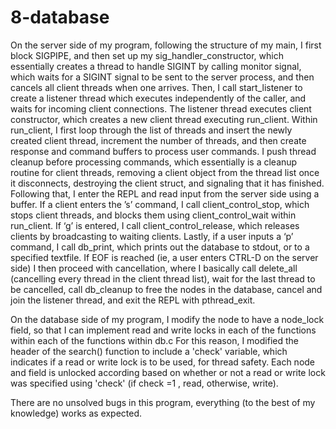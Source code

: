 # 8-database

On the server side of my program, following the structure of my main, I first block SIGPIPE, and then set up my sig_handler_constructor, which essentially creates a thread to handle SIGINT by calling monitor signal, which waits for a SIGINT signal to be sent to the server process, and then cancels all client threads when one arrives. Then, I call start_listener to create a listener thread which executes independently of the caller, and waits for incoming client connections. The listener thread executes client constructor, which creates a new client thread executing run_client. Within run_client, I first loop through the list of threads and insert the newly created client thread, increment the number of threads, and then create response and command buffers to process user commands. I push thread cleanup before processing commands, which essentially is a cleanup routine for client threads, removing a client object from the thread list once it disconnects, destroying the client struct, and signaling that it has finished. Following that, I enter the REPL and read input from the server side using a buffer. If a client enters the ’s’ command, I call client_control_stop, which stops client threads, and blocks them using client_control_wait within run_client. If ‘g’ is entered, I call client_control_release, which releases clients by broadcasting to waiting clients. Lastly, if a user inputs a ‘p’ command, I call db_print, which prints out the database to stdout, or to a specified textfile. If EOF is reached (ie, a user enters CTRL-D on the server side) I then proceed with cancellation, where I basically call delete_all (cancelling every thread in the client thread list), wait for the last thread to be cancelled, call db_cleanup to free the nodes in the database, cancel and join the listener thread, and exit the REPL with pthread_exit. 

On the database side of my program, I modify the node to have a node_lock field, so that I can implement read and write locks in each of the functions within each of the functions within db.c For this reason, I modified the header of the search() function to include a 'check' variable, which indicates if a read or write lock is to be used, for thread safety. Each node and field is unlocked according based on whether or not a read or write lock was specified using 'check' (if check =1 , read, otherwise, write). 

There are no unsolved bugs in this program, everything (to the best of my knowledge) works as expected. 

